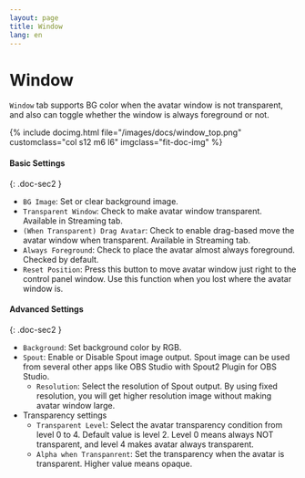 ```yaml
---
layout: page
title: Window
lang: en
---
```


# Window

`Window` tab supports BG color when the avatar window is not transparent, and also can toggle whether the window is always foreground or not.

<div class="row">
{% include docimg.html file="/images/docs/window_top.png" customclass="col s12 m6 l6" imgclass="fit-doc-img" %}
</div>

#### Basic Settings
{: .doc-sec2 }

<div class="doc-ul" markdown="1">

- `BG Image`: Set or clear background image. 
- `Transparent Window`: Check to make avatar window transparent. Available in Streaming tab. 
- `(When Transparent) Drag Avatar`: Check to enable drag-based move the avatar window when transparent. Available in Streaming tab. 
- `Always Foreground`: Check to place the avatar almost always foreground. Checked by default.
- `Reset Position`: Press this button to move avatar window just right to the control panel window. Use this function when you lost where the avatar window is.

#### Advanced Settings
{: .doc-sec2 }

- `Background`: Set background color by RGB.
- `Spout`: Enable or Disable Spout image output. Spout image can be used from several other apps like OBS Studio with Spout2 Plugin for OBS Studio.
    - `Resolution`: Select the resolution of Spout output. By using fixed resolution, you will get higher resolution image without making avatar window large.
- Transparency settings
    - `Transparent Level`: Select the avatar transparency condition from level 0 to 4. Default value is level 2. Level 0 means always NOT transparent, and level 4 makes avatar always transparent.
    - `Alpha when Transpanrent`: Set the transparency when the avatar is transparent. Higher value means opaque.
